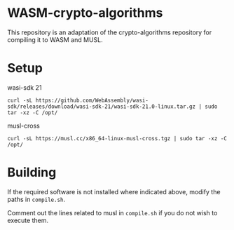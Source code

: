 # WASM-crypto-algorithms

This repository is an adaptation of the crypto-algorithms repository for compiling it to WASM and MUSL.

# Setup

wasi-sdk 21

    curl -sL https://github.com/WebAssembly/wasi-sdk/releases/download/wasi-sdk-21/wasi-sdk-21.0-linux.tar.gz | sudo tar -xz -C /opt/

musl-cross

    curl -sL https://musl.cc/x86_64-linux-musl-cross.tgz | sudo tar -xz -C /opt/


# Building
    
If the required software is not installed where indicated above, modify the paths in ```compile.sh```.

Comment out the lines related to musl in ```compile.sh``` if you do not wish to execute them.